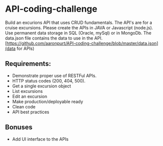 # API-coding-challenge

Build an excurions API that uses CRUD fundamentals. The API's are for a cruise excursions. Please create the APIs in JAVA or Javascript (node.js). Use permanent data storage in SQL (Oracle, mySql) or in MongoDb. The data.json file contains the data to use in the API. [https://github.com/aaronpurt/API-coding-challenge/blob/master/data.json](data for APIs)

## Requirements:

- Demonstrate proper use of RESTFul APIs. 
- HTTP status codes (200, 404, 500). 
- Get a single excursion object
- List excursions
- Edit an excursion
- Make production/deployable ready 
- Clean code
- API best practices 

## Bonuses

- Add UI interface to the APIs

